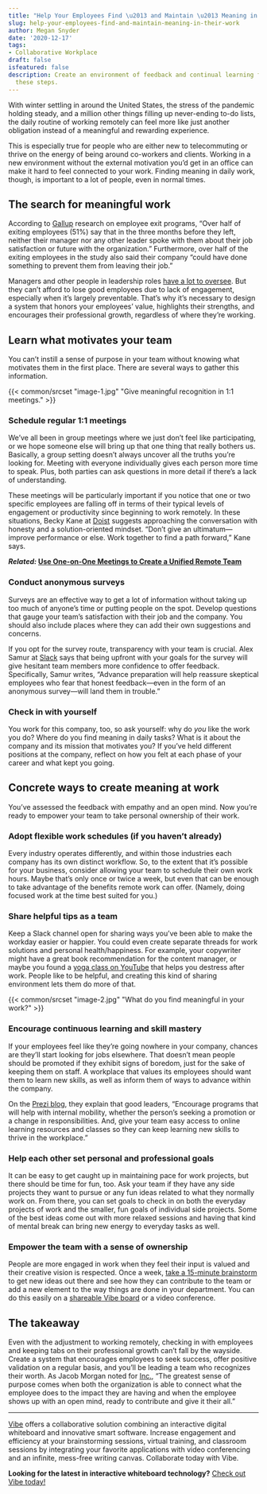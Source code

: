 ```yaml
---
title: "Help Your Employees Find \u2013 and Maintain \u2013 Meaning in Their Work"
slug: help-your-employees-find-and-maintain-meaning-in-their-work
author: Megan Snyder
date: '2020-12-17'
tags:
- Collaborative Workplace
draft: false
isfeatured: false
description: Create an environment of feedback and continual learning for employees to promote meaningful work by following
  these steps.
---
```


With winter settling in around the United States, the stress of the pandemic holding steady, and a million other things filling up never-ending to-do lists, the daily routine of working remotely can feel more like just another obligation instead of a meaningful and rewarding experience.

This is especially true for people who are either new to telecommuting or thrive on the energy of being around co-workers and clients. Working in a new environment without the external motivation you’d get in an office can make it hard to feel connected to your work. Finding meaning in daily work, though, is important to a lot of people, even in normal times.

## The search for meaningful work

According to [Gallup](https://www.gallup.com/workplace/247391/fixable-problem-costs-businesses-trillion.aspx) research on employee exit programs, “Over half of exiting employees (51%) say that in the three months before they left, neither their manager nor any other leader spoke with them about their job satisfaction or future with the organization.” Furthermore, over half of the exiting employees in the study also said their company “could have done something to prevent them from leaving their job.”

Managers and other people in leadership roles [have a lot to oversee](https://vibe.us/blog/10-things-for-bosses-to-remember-while-leading-a-reote-team-during-coronavirus/). But they can’t afford to lose good employees due to lack of engagement, especially when it’s largely preventable. That’s why it’s necessary to design a system that honors your employees’ value, highlights their strengths, and encourages their professional growth, regardless of where they’re working.

## Learn what motivates your team

You can’t instill a sense of purpose in your team without knowing what motivates them in the first place. There are several ways to gather this information.

{{< common/srcset "image-1.jpg" "Give meaningful recognition in 1:1 meetings." >}}

### Schedule regular 1:1 meetings

We’ve all been in group meetings where we just don’t feel like participating, or we hope someone else will bring up that one thing that really bothers us. Basically, a group setting doesn’t always uncover all the truths you’re looking for. Meeting with everyone individually gives each person more time to speak. Plus, both parties can ask questions in more detail if there’s a lack of understanding.

These meetings will be particularly important if you notice that one or two specific employees are falling off in terms of their typical levels of engagement or productivity since beginning to work remotely. In these situations, Becky Kane at [Doist](https://blog.doist.com/ask-doist-underperforming-staff/) suggests approaching the conversation with honesty and a solution-oriented mindset. “Don’t give an ultimatum—improve performance or else. Work together to find a path forward,” Kane says.

***Related:* [Use One-on-One Meetings to Create a Unified Remote Team](https://vibe.us/blog/one-on-one-meetings/)**

### Conduct anonymous surveys

Surveys are an effective way to get a lot of information without taking up too much of anyone’s time or putting people on the spot. Develop questions that gauge your team’s satisfaction with their job and the company. You should also include places where they can add their own suggestions and concerns.

If you opt for the survey route, transparency with your team is crucial. Alex Samur at [Slack](https://slack.com/blog/transformation/employee-retention-strategies) says that being upfront with your goals for the survey will give hesitant team members more confidence to offer feedback. Specifically, Samur writes, “Advance preparation will help reassure skeptical employees who fear that honest feedback—even in the form of an anonymous survey—will land them in trouble.”

### Check in with yourself

You work for this company, too, so ask yourself: why do *you* like the work you do? Where do you find meaning in daily tasks? What is it about the company and its mission that motivates you? If you’ve held different positions at the company, reflect on how you felt at each phase of your career and what kept you going.

## Concrete ways to create meaning at work

You’ve assessed the feedback with empathy and an open mind. Now you’re ready to empower your team to take personal ownership of their work.

### Adopt flexible work schedules (if you haven’t already)

Every industry operates differently, and within those industries each company has its own distinct workflow. So, to the extent that it’s possible for your business, consider allowing your team to schedule their own work hours. Maybe that’s only once or twice a week, but even that can be enough to take advantage of the benefits remote work can offer. (Namely, doing focused work at the time best suited for you.)

### Share helpful tips as a team

Keep a Slack channel open for sharing ways you’ve been able to make the workday easier or happier. You could even create separate threads for work solutions and personal health/happiness. For example, your copywriter might have a great book recommendation for the content manager, or maybe you found a [yoga class on YouTube](https://youtu.be/9lMp9jN8soI) that helps you destress after work. People like to be helpful, and creating this kind of sharing environment lets them do more of that.

{{< common/srcset "image-2.jpg" "What do you find meaningful in your work?" >}}

### Encourage continuous learning and skill mastery

If your employees feel like they’re going nowhere in your company, chances are they’ll start looking for jobs elsewhere. That doesn’t mean people should be promoted if they exhibit signs of boredom, just for the sake of keeping them on staff. A workplace that values its employees should want them to learn new skills, as well as inform them of ways to advance within the company.

On the [Prezi blog](https://blog.prezi.com/boost-employee-engagement-in-the-remote-workplace/), they explain that good leaders, “Encourage programs that will help with internal mobility, whether the person’s seeking a promotion or a change in responsibilities. And, give your team easy access to online learning resources and classes so they can keep learning new skills to thrive in the workplace.”

### Help each other set personal and professional goals

It can be easy to get caught up in maintaining pace for work projects, but there should be time for fun, too. Ask your team if they have any side projects they want to pursue or any fun ideas related to what they normally work on. From there, you can set goals to check in on both the everyday projects of work and the smaller, fun goals of individual side projects. Some of the best ideas come out with more relaxed sessions and having that kind of mental break can bring new energy to everyday tasks as well.

### Empower the team with a sense of ownership

People are more engaged in work when they feel their input is valued and their creative vision is respected. Once a week, [take a 15-minute brainstorm](https://vibe.us/blog/the-best-ways-to-brainstorm-with-a-remote-group/) to get new ideas out there and see how they can contribute to the team or add a new element to the way things are done in your department. You can do this easily on a [shareable Vibe board](https://vibe.us/lp/scenario-brainstorming/) or a video conference.

## The takeaway

Even with the adjustment to working remotely, checking in with employees and keeping tabs on their professional growth can’t fall by the wayside. Create a system that encourages employees to seek success, offer positive validation on a regular basis, and you’ll be leading a team who recognizes their worth. As Jacob Morgan noted for [Inc.](https://www.inc.com/jacob-morgan/whos-responsible-for-creating-your-sense-of-purpose-at-work.html), “The greatest sense of purpose comes when both the organization is able to connect what the employee does to the impact they are having and when the employee shows up with an open mind, ready to contribute and give it their all.”



---

[Vibe](https://vibe.us/) offers a collaborative solution combining an interactive digital whiteboard and innovative smart software. Increase engagement and efficiency at your brainstorming sessions, virtual training, and classroom sessions by integrating your favorite applications with video conferencing and an infinite, mess-free writing canvas. Collaborate today with Vibe.

**Looking for the latest in interactive whiteboard technology?** [Check out Vibe today!](https://vibe.us/order/)
